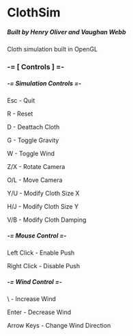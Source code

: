# ClothSim
##### Built by Henry Oliver and Vaughan Webb

Cloth simulation built in OpenGL

### -= [ Controls ] =-

##### -= Simulation Controls =-

Esc - Quit

R - Reset

D - Deattach Cloth

G - Toggle Gravity

W - Toggle Wind

Z/X - Rotate Camera

O/L - Move Camera

Y/U - Modify Cloth Size X

H/J - Modify Cloth Size Y

V/B - Modify Cloth Damping


##### -= Mouse Control =-

Left Click - Enable Push

Right Click - Disable Push

##### -= Wind Control =- 

\ - Increase Wind 

Enter - Decrease Wind

Arrow Keys - Change Wind Direction


